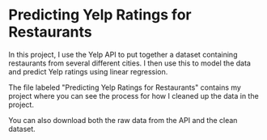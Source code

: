 # Predicting Yelp Ratings for Restaurants
In this project, I use the Yelp API to put together a dataset containing restaurants from several different cities. I then use this to model the data and predict Yelp ratings using linear regression.

The file labeled "Predicting Yelp Ratings for Restaurants" contains my project where you can see the process for how I cleaned up the data in the project. 

You can also download both the raw data from the API and the clean dataset.
